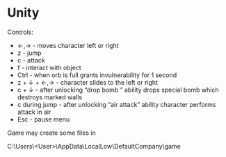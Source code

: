 # Unity


Controls:
- ←,→ - moves character left or right
- z - jump
- c - attack
- f - interact with object
- Ctrl - when orb is full grants invulnerability for 1 second
- z + ↓ + ←,→ - character slides to the left or right
- c + ↓ - after unlocking “drop bomb ” ability drops special bomb which destroys marked walls
- c during jump - after unlocking “air attack” ability character performs attack in air
- Esc - pause menu

Game may create some files in 

C:\Users\\\<User>\AppData\LocalLow\DefaultCompany\game
